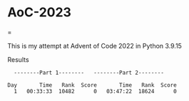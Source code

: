 # AoC-2023
=

This is my attempt at Advent of Code 2022 in Python 3.9.15

Results


      --------Part 1--------   --------Part 2--------

    Day       Time   Rank  Score       Time   Rank  Score
      1   00:33:33  10482      0   03:47:22  18624      0